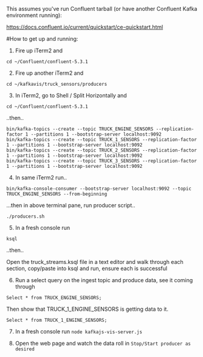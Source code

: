 This assumes you've run Confluent tarball (or have another Confluent Kafka environment running):

https://docs.confluent.io/current/quickstart/ce-quickstart.html

#How to get up and running:
1. Fire up iTerm2 and 

```cd ~/Confluent/confluent-5.3.1```


2. Fire up another iTerm2 and 

```cd ~/kafkavis/truck_sensors/producers```

3. In iTerm2, go to Shell / Split Horizontally and

```cd ~/Confluent/confluent-5.3.1```

..then..

```
bin/kafka-topics --create --topic TRUCK_ENGINE_SENSORS --replication-factor 1 --partitions 1 --bootstrap-server localhost:9092
bin/kafka-topics --create --topic TRUCK_1_SENSORS --replication-factor 1 --partitions 1 --bootstrap-server localhost:9092
bin/kafka-topics --create --topic TRUCK_2_SENSORS --replication-factor 1 --partitions 1 --bootstrap-server localhost:9092
bin/kafka-topics --create --topic TRUCK_3_SENSORS --replication-factor 1 --partitions 1 --bootstrap-server localhost:9092
```

4. In same iTerm2 run..

```bin/kafka-console-consumer --bootstrap-server localhost:9092 --topic TRUCK_ENGINE_SENSORS --from-beginning```

…then in above terminal pane, run producer script..

```./producers.sh```

5. In a fresh console run 

```ksql```

..then..

Open the truck_streams.ksql file in a text editor and walk through each section, copy/paste into ksql and run, ensure each is successful

6. Run a select query on the ingest topic and produce data, see it coming through

```Select * from TRUCK_ENGINE_SENSORS;```

Then show that TRUCK_1_ENGINE_SENSORS is getting data to it.

```Select * from TRUCK_1_ENGINE_SENSORS;```

7. In a fresh console run 
```node kafkajs-vis-server.js```

8. Open the web page and watch the data roll in
```Stop/Start producer as desired```
